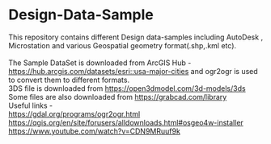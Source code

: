 # Design-Data-Sample
This repository contains different Design data-samples including AutoDesk , Microstation and various Geospatial geometry format(.shp,.kml etc). <br/> <br>
The Sample DataSet is downloaded from ArcGIS Hub - https://hub.arcgis.com/datasets/esri::usa-major-cities and ogr2ogr is used to convert them to different formats. <br/>
3DS file is downloaded from https://open3dmodel.com/3d-models/3ds <br/>
Some files are also downloaded from https://grabcad.com/library <br/>
Useful links - <br/>
https://gdal.org/programs/ogr2ogr.html <br/>
https://qgis.org/en/site/forusers/alldownloads.html#osgeo4w-installer <br/>
https://www.youtube.com/watch?v=CDN9MRuuf9k <br/>


